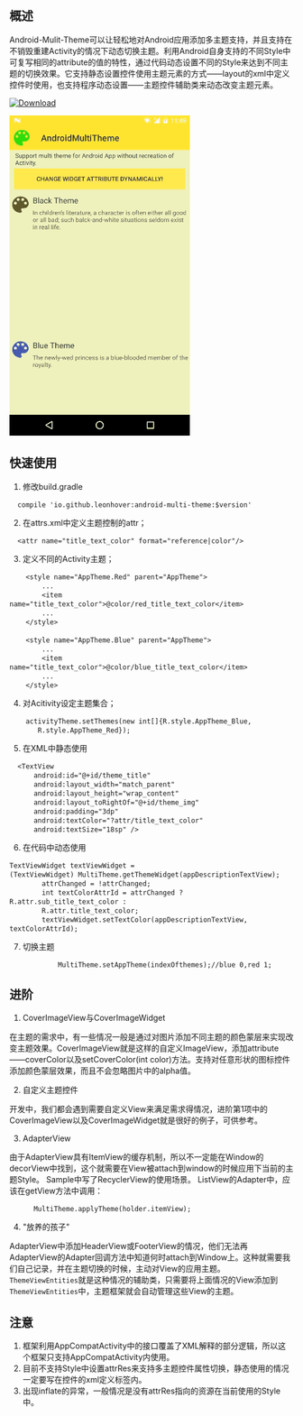 ## 概述

Android-Mulit-Theme可以让轻松地对Android应用添加多主题支持，并且支持在不销毁重建Activity的情况下动态切换主题。利用Android自身支持的不同Style中可复写相同的attribute的值的特性，通过代码动态设置不同的Style来达到不同主题的切换效果。它支持静态设置控件使用主题元素的方式——layout的xml中定义控件时使用，也支持程序动态设置——主题控件辅助类来动态改变主题元素。

 [![Download](https://api.bintray.com/packages/leonhover/android/Android-Multi-Theme/images/download.svg) ](https://bintray.com/leonhover/android/Android-Multi-Theme/_latestVersion)

 ![效果图](https://github.com/LeonHover/Android-Multi-Theme/blob/master/assets/2016-11-09%2011_57_38.gif)

## 快速使用
1. 修改build.gradle

```
  compile 'io.github.leonhover:android-multi-theme:$version'
```

2. 在attrs.xml中定义主题控制的attr；

  ```  
    <attr name="title_text_color" format="reference|color"/>
  ```

3. 定义不同的Activity主题；

```
    <style name="AppTheme.Red" parent="AppTheme">
        ...
        <item name="title_text_color">@color/red_title_text_color</item>
        ...
    </style>

    <style name="AppTheme.Blue" parent="AppTheme">
        ...
        <item name="title_text_color">@color/blue_title_text_color</item>
        ...
    </style>
```
4. 对Acitivity设定主题集合；

```
    activityTheme.setThemes(new int[]{R.style.AppTheme_Blue,
       R.style.AppTheme_Red});
```
5. 在XML中静态使用

```
  <TextView
      android:id="@+id/theme_title"
      android:layout_width="match_parent"
      android:layout_height="wrap_content"
      android:layout_toRightOf="@+id/theme_img"
      android:padding="3dp"
      android:textColor="?attr/title_text_color"
      android:textSize="18sp" />
```
6. 在代码中动态使用

```
TextViewWidget textViewWidget =
(TextViewWidget) MultiTheme.getThemeWidget(appDescriptionTextView);
        attrChanged = !attrChanged;
        int textColorAttrId = attrChanged ? R.attr.sub_title_text_color :
        R.attr.title_text_color;
        textViewWidget.setTextColor(appDescriptionTextView, textColorAttrId);
```
7. 切换主题

```
            MultiTheme.setAppTheme(indexOfthemes);//blue 0,red 1;
```

## 进阶
1. CoverImageView与CoverImageWidget

  在主题的需求中，有一些情况一般是通过对图片添加不同主题的颜色蒙层来实现改变主题效果。CoverImageView就是这样的自定义ImageView，添加attribute——coverColor以及setCoverColor(int color)方法。支持对任意形状的图标控件添加颜色蒙层效果，而且不会忽略图片中的alpha值。

2. 自定义主题控件

  开发中，我们都会遇到需要自定义View来满足需求得情况，进阶第1项中的CoverImageView以及CoverImageWidget就是很好的例子，可供参考。

3. AdapterView

  由于AdapterView具有ItemView的缓存机制，所以不一定能在Window的decorView中找到，这个就需要在View被attach到window的时候应用下当前的主题Style。
  Sample中写了RecyclerView的使用场景。
  ListView的Adapter中，应该在getView方法中调用：
  ```  
        MultiTheme.applyTheme(holder.itemView);
  ```
4. "放养的孩子"

  AdapterView中添加HeaderView或FooterView的情况，他们无法再AdapterView的Adapter回调方法中知道何时attach到Window上。这种就需要我们自己记录，并在主题切换的时候，主动对View的应用主题。
  `ThemeViewEntities`就是这种情况的辅助类，只需要将上面情况的View添加到`ThemeViewEntities`中，主题框架就会自动管理这些View的主题。

## 注意
1. 框架利用AppCompatActivity中的接口覆盖了XML解释的部分逻辑，所以这个框架只支持AppCompatActivity内使用。
2. 目前不支持Style中设置attrRes来支持多主题控件属性切换，静态使用的情况一定要写在控件的xml定义标签内。
3. 出现inflate的异常，一般情况是没有attrRes指向的资源在当前使用的Style中。
